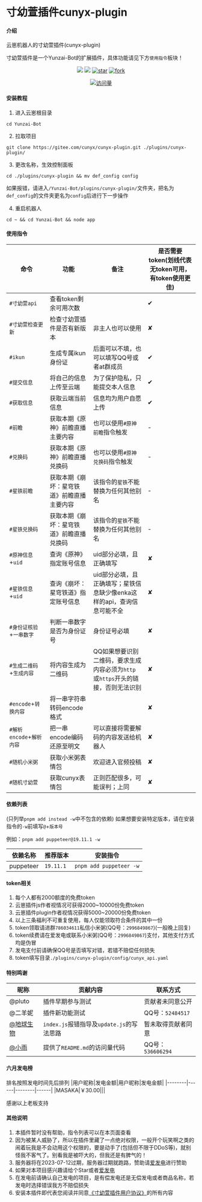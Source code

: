 </div>
 <h1>寸幼萱插件cunyx-plugin</h1>
</div>

#### 介绍
云崽机器人的寸幼萱插件(cunyx-plugin)

寸幼萱插件是一个Yunzai-Bot的扩展插件，具体功能请见下方`使用指令`板块！

<div>
<div align="center">

[![](https://img.shields.io/badge/cunyx-plugin-LightPink)](https://gitee.com/cunyx/cunyx-plugin)
[![](https://img.shields.io/badge/Author-寸幼萱-DeepSkyBlue)](https://gitee.com/cunyx)
<a href='https://gitee.com/cunyx/cunyx-plugin/stargazers'><img src='https://gitee.com/cunyx/cunyx-plugin/badge/star.svg?theme=dark' alt='star'></img></a>
<a href='https://gitee.com/cunyx/cunyx-plugin/members'><img src='https://gitee.com/cunyx/cunyx-plugin/badge/fork.svg?theme=dark' alt='fork'></img></a>

[![访问量](https://profile-counter.glitch.me/cunyx-plugin/count.svg)](https://gitee.com/cunyx/cunyx-plugin.git)

</div>
</div>

#### 安装教程

1.  进入云崽根目录
```
cd Yunzai-Bot
```

2.  拉取项目
```
git clone https://gitee.com/cunyx/cunyx-plugin.git ./plugins/cunyx-plugin/
```

3.  更改名称，生效控制面板

```
cd ./plugins/cunyx-plugin && mv def_config config
```
如果报错，请进入`/Yunzai-Bot/plugins/cunyx-plugin/`文件夹，把名为`def_config`的文件夹更名为`config`后进行下一步操作

4.  重启机器人
```
cd ~ && cd Yunzai-Bot && node app
```
#### 使用指令
|命令|功能|备注|是否需要token(划线代表无token可用，有token使用更佳)|
|-----|-----------|--------------|---|
|`#寸幼萱api`|查看token剩余可用次数| |✔|
|`#寸幼萱检查更新`|检查寸幼萱插件是否有新版本|非主人也可以使用|✘|
|`#ikun`|生成专属ikun身份证|后面可以不填，也可以填写QQ号或者at群成员|✔|
|`#提交信息`|将自己的信息上传至云端|为了保护隐私，只能提交本人信息| ✔ |
|`#获取信息`|获取云端当前信息|信息均为用户自愿上传| ✔ |
|`#前瞻`|获取本期《原神》前瞻直播主要内容|也可以使用`#原神前瞻`指令触发| - |
|`#兑换码`|获取本期《原神》前瞻直播兑换码|也可以使用`#原神兑换码`指令触发| - |
|`#星铁前瞻`|获取本期《崩坏：星穹铁道》前瞻直播主要内容|该指令的`星铁`不能替换为任何其他别名| - |
|`#星铁兑换码`|获取本期《崩坏：星穹铁道》前瞻直播兑换码|该指令的`星铁`不能替换为任何其他别名| - |
|`#原神信息`+`uid`|查询《原神》指定账号信息|uid部分必填，且正确填写|✘|
|`#星铁信息`+`uid`|查询《崩坏：星穹铁道》指定账号信息|uid部分必填，且正确填写；星铁信息缺少像enka这样的api，查询信息可能不全|✘|
|`#身份证核验`+`一串数字`|判断一串数字是否为身份证号|身份证号必填|✘|
|`#生成二维码`+`生成内容`|将内容生成为二维码|QQ如果想要识别二维码，要求生成内容必须为`http`或`https`开头的链接，否则无法识别|✘|
|`#encode`+`转换内容`|将一串字符串转码encode格式| |✘|
|`#解析encode`+`解析内容`|把一串encode编码还原至明文|可以直接将需要解码的内容发送给机器人|✘|
|`#随机小米粥`|获取小米粥表情包|欢迎进入官频投稿|✘|
|`#随机寸幼萱`|获取cunyx表情包|正则匹配很多，可能误判；上同|✘|

#### 依赖列表

(只列举`pnpm add instead -w`中不包含的依赖)
如果想要安装特定版本，请在安装指令的`-w`前填写`@`+`版本号`

例如：`pnpm add puppeteer@19.11.1 -w`

|依赖名称|推荐版本|安装指令|
|----------|----------|-------------------|
|puppeteer|`19.11.1`|`pnpm add puppeteer -w`|

#### token相关
1.   每个人都有2000额度的免费token
2.   云崽插件js作者视情况可获得2000~10000份免费token
3.   云崽插件plugin作者视情况获得5000~20000份免费token
4.   以上三条福利不可重复使用，每人仅能领取符合条件的其中一份
5.   token领取请进群`786034611`私信小米粥(QQ号：`2996849867`)(一般晚上回复)
7.   token续费请在爱发电或联系小米粥(QQ号：`2996849867`)支付，其他支付方式均是伪冒
8.   发电支付前请确保QQ号是否填写对错，若错不赔偿任何损失
8.   token填写目录`./plugins/cunyx-plugin/config/cunyx_api.yaml`

####  特别鸣谢
|昵称|贡献内容|联系方式|
|---------|------------------|----------|
|@pluto|插件早期参与测试|贡献者未同意公开|
|@二羊妮|插件新功能测试|QQ号：`52484517`|
| [@地球生物](https://gitee.com/jiang-zhitao-1)|`index.js`报错指导及`update.js`的写法思路|暂未取得贡献者同意|
| [@小雨](https://gitee.com/SHIKEAIXY)|提供了`README.md`的访问量代码|QQ号：`536606294`|

#### 六月发电榜
排名按照发电时间先后排列
|用户昵称|发电金额|用户昵称|发电金额|
|--------|------|--------|------|
|MASAKA|￥30.00|||

感谢以上老板支持

#### 其他说明
1.   本插件暂时没有帮助，指令列表可以在本页面查看
2.   因为被某人威胁了，所以在插件里藏了一点绝对权限，一般开个玩笑啊之类的闹着玩我是不会动用这个权限的，要是动手了(包括但不限于DDoS等)，就别怪我不客气了。别看我是被吓大的，但我还是有脾气的！
3.   服务器将在2023-07-12过期，服务器过期就跑路，赞助请[爱发电](https://afdian.net/a/woxmz)进行赞助
4.   如果对本项目感兴趣请给个Star或者[爱发电](https://afdian.net/a/woxmz)
5.   在发电前请确认自己发电的项目，是有偿发电还是无偿发电或者商品名称，若发电时选择错误我方不赔偿损失
6.   安装本插件即代表您阅读并同意[《寸幼萱插件用户协议》](https://plugin.cunyx.cn/user_protocol.php)的所有内容
